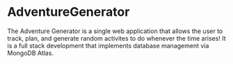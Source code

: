 # AdventureGenerator

The Adventure Generator is a single web application that allows the user to track, plan, and generate random activites to do whenever the time arises! It is a full stack development that implements database management via MongoDB Atlas.
